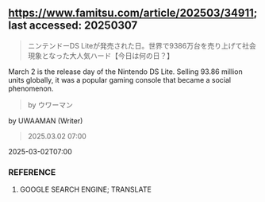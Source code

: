 ## https://www.famitsu.com/article/202503/34911; last accessed: 20250307

> ニンテンドーDS Liteが発売された日。世界で9386万台を売り上げて社会現象となった大人気ハード【今日は何の日？】

March 2 is the release day of the Nintendo DS Lite. Selling 93.86 million units globally, it was a popular gaming console that became a social phenomenon.

> by ウワーマン

by UWAAMAN (Writer)

> 2025.03.02 07:00

2025-03-02T07:00

### REFERENCE

1) GOOGLE SEARCH ENGINE; TRANSLATE